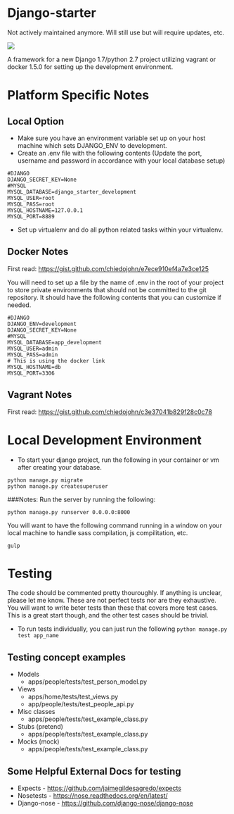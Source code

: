 Django-starter
=========
Not actively maintained anymore. Will still use but will require updates, etc.

<img src="https://travis-ci.org/chiedojohn/django-starter.svg?branch=master" />

A framework for a new Django 1.7/python 2.7 project utilizing vagrant or docker 1.5.0 for setting up the development environment.

Platform Specific Notes
====================
Local Option
--------------------
- Make sure you have an environment variable set up on your host machine which sets DJANGO_ENV to development.
- Create an .env file with the following contents (Update the port, username and password in accordance with your local database setup)

```
#DJANGO
DJANGO_SECRET_KEY=None
#MYSQL
MYSQL_DATABASE=django_starter_development
MYSQL_USER=root
MYSQL_PASS=root
MYSQL_HOSTNAME=127.0.0.1
MYSQL_PORT=8889
```
- Set up virtualenv and do all python related tasks within your virtualenv.

Docker Notes
--------------
First read: https://gist.github.com/chiedojohn/e7ece910ef4a7e3ce125

You will need to set up a file by the name of .env in the root of your project to store private environments that should not be committed to the git repository. It should have the following contents that you can customize if needed.
```
#DJANGO
DJANGO_ENV=development
DJANGO_SECRET_KEY=None
#MYSQL
MYSQL_DATABASE=app_development
MYSQL_USER=admin
MYSQL_PASS=admin
# This is using the docker link
MYSQL_HOSTNAME=db
MYSQL_PORT=3306
```

Vagrant Notes
----------------
First read: https://gist.github.com/chiedojohn/c3e37041b829f28c0c78

Local Development Environment
=================
- To start your django project, run the following in your container or vm after creating your database.
```
python manage.py migrate
python manage.py createsuperuser
```

###Notes:
Run the server by running the following: 

```
python manage.py runserver 0.0.0.0:8000
```

You will want to have the following command running in a window on your local machine to handle sass compilation, js compilitation, etc.
```
gulp
```


Testing
=====================
The code should be commented pretty thouroughly. If anything is unclear, please let me know. These are not perfect tests nor are they exhaustive. You will want to write beter tests than these that covers more test cases. This is a great start though, and the other test cases should be trivial.

- To run tests individually, you can just run the following
```python manage.py test app_name```

Testing concept examples
-------------------
- Models
  - apps/people/tests/test_person_model.py
- Views
  - apps/home/tests/test_views.py
  - app/people/tests/test_people_api.py
- Misc classes
  - apps/people/tests/test_example_class.py
- Stubs (pretend)
  - apps/people/tests/test_example_class.py
- Mocks (mock)
  - apps/people/tests/test_example_class.py

Some Helpful External Docs for testing
-----------
- Expects - https://github.com/jaimegildesagredo/expects
- Nosetests - https://nose.readthedocs.org/en/latest/
- Django-nose - https://github.com/django-nose/django-nose
